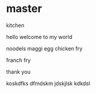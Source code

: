 # master
kitchen



hello welcome to my world

noodels
maggi 
egg
chicken fry

franch fry 

 thank you
 
koskdfks
dfmdskm
 jdskjlsk
 kdkdsl
 

